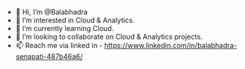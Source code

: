 - 👋 Hi, I’m @Balabhadra
- 👀 I’m interested in Cloud & Analytics.
- 🌱 I’m currently learning Cloud.
- 💞️ I’m looking to collaborate on Cloud & Analytics projects.
- 📫 Reach me via linked in - https://www.linkedin.com/in/balabhadra-senapati-487b46a6/

<!---
Balabhadra7239/Balabhadra7239 is a ✨ special ✨ repository because its `README.md` (this file) appears on your GitHub profile.
You can click the Preview link to take a look at your changes.
--->

